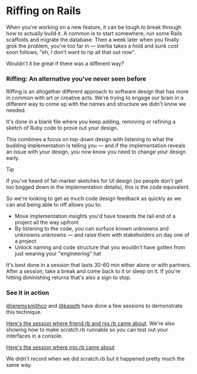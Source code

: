 # Riffing on Rails

When you're working on a new feature, it can be tough to break through how to actually build it. A common is to start somewhere, run some Rails scaffolds and migrate the database. Then a week later when you finally grok the problem, you're too far in — inertia takes a hold and sunk cost soon follows, "eh, I don't want to rip all that out now".

Wouldn't it be great if there was a different way?

### Riffing: An alternative you've never seen before

Riffing is an altogether different approach to software design that has more in common with art or creative acts. We're trying to engage our brain in a different way to come up with the names and structure we didn't know we needed.

It's done in a blank file where you keep adding, removing or refining a sketch of Ruby code to prove out your design.

This combines a focus on top-down design with listening to what the budding implementation is telling you — and if the implementation reveals an issue with your design, you now know you need to change your design early.

> [!TIP]
> If you've heard of fat-marker sketches for UI design (so people don't get too bogged down in the implementation details), this is the code equivalent.

So we're looking to get as much code design feedback as quickly as we can and being able to riff allows you to:

- Move implementation insights you'd have towards the tail end of a project all the way upfront
- By listening to the code, you can surfuce known unknowns and unknowns unknowns — and raise them with stakeholders on day one of a project
- Unlock naming and code structure that you wouldn't have gotten from just wearing your "engineering" hat

It's best done in a session that lasts 30-60 min either alone or with partners. After a session, take a break and come back to it or sleep on it. If you're hitting diminishing returns that's also a sign to stop.

### See it in action

[@jeremysmithco](https://github.com/jeremysmithco) and [@kaspth](https://github.com/kaspth) have done a few sessions to demonstrate this technique.

[Here's the session where friend.rb and rss.rb came about](https://www.youtube.com/watch?v=NjzzVMnkEo0). We're also showing how to make scratch.rb runnable so you can test out your interfaces in a console.

[Here's the session where mix.rb came about](https://www.youtube.com/watch?v=i1MM2EOniPg)

We didn't record when we did scratch.rb but it happened pretty much the same way.
